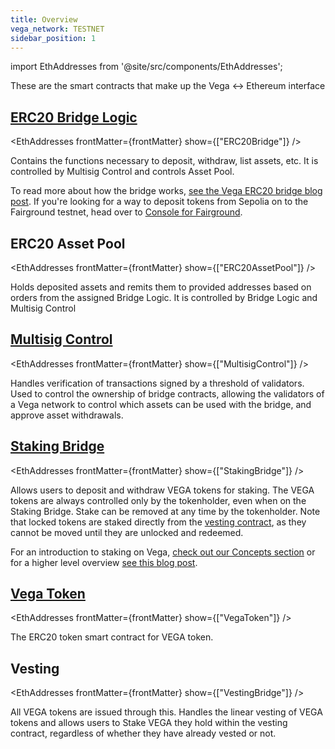 ```yaml
---
title: Overview
vega_network: TESTNET
sidebar_position: 1
---
```


import EthAddresses from '@site/src/components/EthAddresses';

These are the smart contracts that make up the Vega <-> Ethereum interface

## [ERC20 Bridge Logic](./interfaces/IERC20_Bridge_Logic.md)
<EthAddresses frontMatter={frontMatter} show={["ERC20Bridge"]} />

Contains the functions necessary to deposit, withdraw, list assets, etc. It is controlled by Multisig Control and controls Asset Pool.

To read more about how the bridge works, [see the Vega ERC20 bridge blog post](https://blog.vega.xyz/vega-erc20-bridge-331a5235efa2). If you're looking for a way to deposit tokens from Sepolia on to the Fairground testnet, head over to [Console for Fairground](https://console.fairground.wtf).

## ERC20 Asset Pool
<EthAddresses frontMatter={frontMatter} show={["ERC20AssetPool"]} />

Holds deposited assets and remits them to provided addresses based on orders from the assigned Bridge Logic. It is controlled by Bridge Logic and Multisig Control

## [Multisig Control](./interfaces/IMultisigControl.md)
<EthAddresses frontMatter={frontMatter} show={["MultisigControl"]} />

Handles verification of transactions signed by a threshold of validators. Used to control the ownership of bridge contracts, allowing the validators of a Vega network to control which assets can be used with the bridge, and approve asset withdrawals.

## [Staking Bridge](./interfaces/IStake.md)
<EthAddresses frontMatter={frontMatter} show={["StakingBridge"]} />

Allows users to deposit and withdraw VEGA tokens for staking. The VEGA tokens are always controlled only by the tokenholder, even when on the Staking Bridge. Stake can be removed at any time by the tokenholder. Note that locked tokens are staked directly from the [vesting contract](#vesting), as they cannot be moved until they are unlocked and redeemed.

For an introduction to staking on Vega, [check out our Concepts section](../../concepts/vega-chain/proof-of-stake.md#bridges-used-for-staking) or for a higher level overview [see this blog post](https://blog.vega.xyz/staking-on-vega-17f22113e3df).

## [Vega Token](./interfaces/IERC20.md)
<EthAddresses frontMatter={frontMatter} show={["VegaToken"]} />

The ERC20 token smart contract for VEGA token.

## Vesting
<EthAddresses frontMatter={frontMatter} show={["VestingBridge"]} />

All VEGA tokens are issued through this. Handles the linear vesting of VEGA tokens and allows users to Stake VEGA they hold within the vesting contract, regardless of whether they have already vested or not.